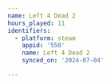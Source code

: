 ```yaml
---
name: Left 4 Dead 2
hours_played: 11
identifiers:
  - platform: steam
    appid: '550'
    name: Left 4 Dead 2
    synced_on: '2024-07-04'

---
```

